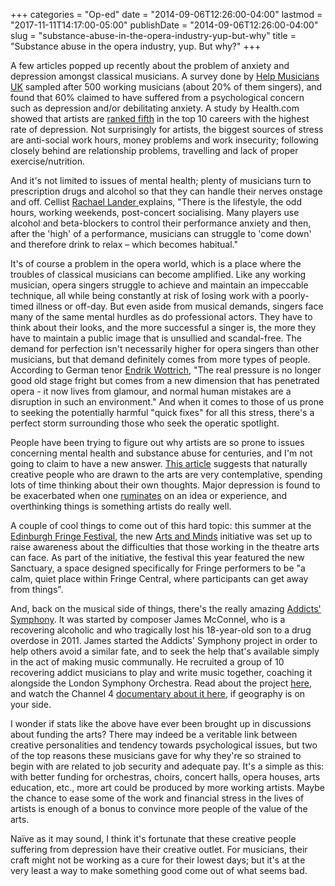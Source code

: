 +++
categories = "Op-ed"
date = "2014-09-06T12:26:00-04:00"
lastmod = "2017-11-11T14:17:00-05:00"
publishDate = "2014-09-06T12:26:00-04:00"
slug = "substance-abuse-in-the-opera-industry-yup-but-why"
title = "Substance abuse in the opera industry, yup. But why?"
+++

A few articles popped up recently about the problem of anxiety and depression amongst classical musicians. A survey done by [Help Musicians UK](https://www.helpmusicians.org.uk/news/latest-news/health-and-wellbeing-see-the-results-of-our-survey) sampled after 500 working musicians (about 20% of them singers), and found that 60% claimed to have suffered from a psychological concern such as depression and/or debilitating anxiety. A study by Health.com showed that artists are [ranked fifth](http://www.health.com/health/gallery/0,,20428990_6,00.html) in the top 10 careers with the highest rate of depression. Not surprisingly for artists, the biggest sources of stress are anti-social work hours, money problems and work insecurity; following closely behind are relationship problems, travelling and lack of proper exercise/nutrition.

And it's not limited to issues of mental health; plenty of musicians turn to prescription drugs and alcohol so that they can handle their nerves onstage and off. Cellist [Rachael Lander ](http://www.telegraph.co.uk/culture/tvandradio/11041804/Addicts-Symphony-drink-and-drugs-widespread-in-classical-world-says-cellist.html)explains, "There is the lifestyle, the odd hours, working weekends, post-concert socialising. Many players use alcohol and beta-blockers to control their performance anxiety and then, after the 'high' of a performance, musicians can struggle to 'come down' and therefore drink to relax – which becomes habitual."

It's of course a problem in the opera world, which is a place where the troubles of classical musicians can become amplified. Like any working musician, opera singers struggle to achieve and maintain an impeccable technique, all while being constantly at risk of losing work with a poorly-timed illness or off-day. But even aside from musical demands, singers face many of the same mental hurdles as do professional actors. They have to think about their looks, and the more successful a singer is, the more they have to maintain a public image that is unsullied and scandal-free. The demand for perfection isn't necessarily higher for opera singers than other musicians, but that demand definitely comes from more types of people. According to German tenor [Endrik Wottrich](http://www.theguardian.com/world/2007/aug/19/germany.classicalmusic), "The real pressure is no longer good old stage fright but comes from a new dimension that has penetrated opera - it now lives from glamour, and normal human mistakes are a disruption in such an environment." And when it comes to those of us prone to seeking the potentially harmful "quick fixes" for all this stress, there's a perfect storm surrounding those who seek the operatic spotlight.

People have been trying to figure out why artists are so prone to issues concerning mental health and substance abuse for centuries, and I'm not going to claim to have a new answer. [This article](http://creativesomething.net/post/55508909341/the-link-between-depression-and-creativity-and-how-it) suggests that naturally creative people who are drawn to the arts are very contemplative, spending lots of time thinking about their own thoughts. Major depression is found to be exacerbated when one [ruminates](http://psychcentral.com/blog/archives/2011/01/20/why-ruminating-is-unhealthy-and-how-to-stop/) on an idea or experience, and overthinking things is something artists do really well.

A couple of cool things to come out of this hard topic: this summer at the [Edinburgh Fringe Festival](https://www.edfringe.com/), the new [Arts and Minds](http://www.thestage.co.uk/news/2014/08/industry-wide-initiative-protect-actors-mental-health-problems/) initiative was set up to raise awareness about the difficulties that those working in the theatre arts can face. As part of the initiative, the festival this year featured the new Sanctuary, a space designed specifically for Fringe performers to be "a calm, quiet place within Fringe Central, where participants can get away from things".

And, back on the musical side of things, there's the really amazing [Addicts' Symphony](https://twitter.com/AddictsSymphony). It was started by composer James McConnel, who is a recovering alcoholic and who tragically lost his 18-year-old son to a drug overdose in 2011\. James started the Addicts' Symphony project in order to help others avoid a similar fate, and to seek the help that's available simply in the act of making music communally. He recruited a group of 10 recovering addict musicians to play and write music together, coaching it alongside the London Symphony Orchestra. Read about the project [here](http://blog.lso.co.uk/lso-discovery/addicts-symphony/), and watch the Channel 4 [documentary about it here](http://www.channel4.com/programmes/addicts-symphony/4od#3748522), if geography is on your side.

I wonder if stats like the above have ever been brought up in discussions about funding the arts? There may indeed be a veritable link between creative personalities and tendency towards psychological issues, but two of the top reasons these musicians gave for why they're so strained to begin with are related to job security and adequate pay. It's a simple as this: with better funding for orchestras, choirs, concert halls, opera houses, arts education, etc., more art could be produced by more working artists. Maybe the chance to ease some of the work and financial stress in the lives of artists is enough of a bonus to convince more people of the value of the arts.

Naïve as it may sound, I think it's fortunate that these creative people suffering from depression have their creative outlet. For musicians, their craft might not be working as a cure for their lowest days; but it's at the very least a way to make something good come out of what seems bad.
